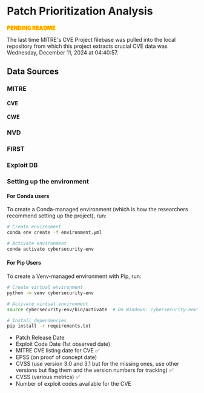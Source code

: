 # Patch Prioritization Analysis
<span style='font-weight:900;color:#ff9900;text-shadow:0 0 5px #ffff00;'>PENDING README</span>

The last time MITRE's CVE Project filebase was pulled into the local repository
from which this project extracts crucial CVE data was Wednesday, December 11,
2024 at 04:40:57.

## Data Sources
### MITRE
#### CVE


#### CWE


### NVD


### FIRST


### Exploit DB


### Setting up the environment
#### For Conda users
To create a Conda-managed environment (which is how the researchers recommend setting up the project), run:
``` bash
# Create environment
conda env create -f environment.yml

# Activate environment
conda activate cybersecurity-env
```
#### For Pip Users
To create a Venv-managed environment with Pip, run:
``` bash
# Create virtual environment
python -m venv cybersecurity-env

# Activate virtual environment
source cybersecurity-env/bin/activate  # On Windows: cybersecurity-env\Scripts\activate

# Install dependencies
pip install -r requirements.txt
```


- Patch Release Date
- Exploit Code Date (1st observed date)
- MITRE CVE listing date for CVE ✅
- EPSS (on proof of concept date)
- CVSS (use version 3.0 and 3.1 but for the missing ones, use other versions but flag them and the version numbers for tracking) ✅
- CVSS (various metrics) ✅
- Number of exploit codes available for the CVE